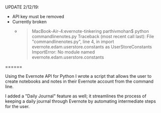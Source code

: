 UPDATE 2/12/19:
- API key must be removed
- Currently broken
  - > MacBook-Air-4:evernote-tinkering parthivmohan$ python commandlinenotes.py
    Traceback (most recent call last):
    File "commandlinenotes.py", line 4, in <module>
    import evernote.edam.userstore.constants as UserStoreConstants
    ImportError: No module named evernote.edam.userstore.constants

======

Using the Evernote API for Python I wrote a script that allows the user to create notebooks and notes in their Evernote account from the command line.

I added a "Daily Journal" feature as well; it streamlines the process of keeping a daily journal through Evernote by automating intermediate steps for the user.
